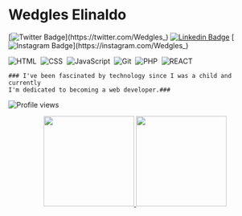 # Wedgles Elinaldo

[![Twitter Badge](https://img.shields.io/badge/-@wedgles-4B0082?style=flat-square&logo=twitter&logoColor=white&link=https://twitter.com/Wedgles_)](https://twitter.com/Wedgles_) 
[![Linkedin Badge](https://img.shields.io/badge/-Wedgles%20Elinaldo-4B0082?style=flat-square&logo=Linkedin&logoColor=white&link=https://www.linkedin.com/in/diego-schell-fernandes/)](https://linkedin.com/in/wedgles-elinaldo97)
[![Instagram Badge](https://img.shields.io/badge/-@wedgles_-4B0082?style=flat-squarelogo=instagram&logoColor=white&link=https://twitter.com/Wedgles_)](https://instagram.com/Wedgles_) 

![HTML](https://img.shields.io/badge/-HTML-05122A?style=flat&logo=HTML5)&nbsp;
![CSS](https://img.shields.io/badge/-CSS-05122A?style=flat&logo=CSS3&logoColor=1572B6)&nbsp;
![JavaScript](https://img.shields.io/badge/-JavaScript-05122A?style=flat&logo=javascript)&nbsp;
![Git](https://img.shields.io/badge/-Git-05122A?style=flat&logo=git)&nbsp;
![PHP](https://img.shields.io/badge/-PHP-05122A?style=flat&logo=php)&nbsp;
![REACT](https://img.shields.io/badge/-React-05122A?style=flat&logo=react)&nbsp;

```
### I've been fascinated by technology since I was a child and currently 
I'm dedicated to becoming a web developer.###
```

![Profile views](https://gpvc.arturio.dev/wedgles97)

<div align="center">
  <a href="https://github.com/wedgles97">
    <img height="180em" src="https://github-readme-stats.vercel.app/api?username=wedgles97&show_icons=true&theme=algolia&include_all_commits=true&count_private=true"/>
    <img height="180em" src="https://github-readme-stats.vercel.app/api/top-langs/?username=wedgles97&layout=compact&langs_count=7&theme=algolia"/>
</div>
